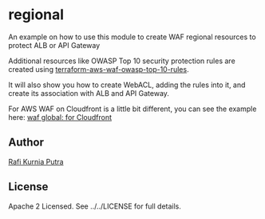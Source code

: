 # regional
An example on how to use this module to create WAF regional resources to protect ALB or API Gateway

Additional resources like OWASP Top 10 security protection rules are created using [terraform-aws-waf-owasp-top-10-rules](https://github.com/traveloka/terraform-aws-waf-owasp-top-10-rules).

It will also show you how to create WebACL, adding the rules into it, and create its association with ALB and API Gateway.

For AWS WAF on Cloudfront is a little bit different, you can see the example here: [waf global: for Cloudfront](../global)

## Author
[Rafi Kurnia Putra](https://github.com/rafikurnia)

## License
Apache 2 Licensed. See ../../LICENSE for full details.